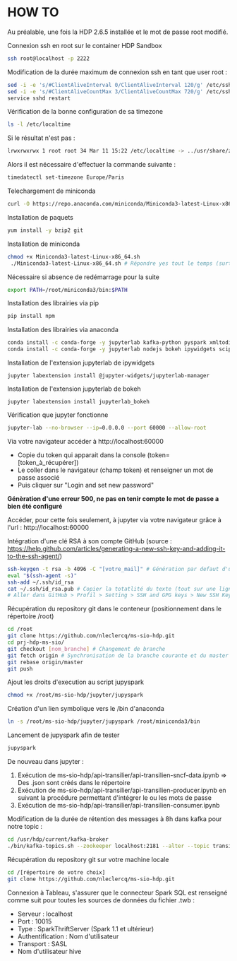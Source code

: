 HOW TO
=========

Au préalable, une fois la HDP 2.6.5 installée et le mot de passe root modifié.

Connexion ssh en root sur le container HDP Sandbox
```sh
ssh root@localhost -p 2222
```

Modification de la durée maximum de connexion ssh en tant que user root :
```sh
sed -i -e 's/#ClientAliveInterval 0/ClientAliveInterval 120/g' /etc/ssh/sshd_config
sed -i -e 's/#ClientAliveCountMax 3/ClientAliveCountMax 720/g' /etc/ssh/sshd_config
service sshd restart
```

Vérification de la bonne configuration de sa timezone
```sh
ls -l /etc/localtime
```

Si le résultat n'est pas :
```sh
lrwxrwxrwx 1 root root 34 Mar 11 15:22 /etc/localtime -> ../usr/share/zoneinfo/Europe/Paris
```

Alors il est nécessaire d'effectuer la commande suivante :
```sh
timedatectl set-timezone Europe/Paris
```

Telechargement de miniconda
```sh
curl -O https://repo.anaconda.com/miniconda/Miniconda3-latest-Linux-x86_64.sh
```

Installation de paquets
```sh
yum install -y bzip2 git
```

Installation de miniconda
```sh
chmod +x Miniconda3-latest-Linux-x86_64.sh
 ./Miniconda3-latest-Linux-x86_64.sh # Répondre yes tout le temps (surtout pour le .bashrc)
```

Nécessaire si absence de redémarrage pour la suite
```sh
export PATH=/root/miniconda3/bin:$PATH
```

Installation des librairies via pip
```sh
pip install npm
```

Installation des librairies via anaconda
```sh
conda install -c conda-forge -y jupyterlab kafka-python pyspark xmltodict 
conda install -c conda-forge -y jupyterlab nodejs bokeh ipywidgets scipy 
```

Installation de l'extension jupyterlab de ipywidgets
```
jupyter labextension install @jupyter-widgets/jupyterlab-manager
```


Installation de l'extension jupyterlab de bokeh
```
jupyter labextension install jupyterlab_bokeh
```

Vérification que jupyter fonctionne
```sh
jupyter-lab --no-browser --ip=0.0.0.0 --port 60000 --allow-root
```

Via votre navigateur accéder à http://localhost:60000
* Copie du token qui apparait dans la console (token=[token_à_récupérer])
* Le coller dans le navigateur (champ token) et renseigner un mot de passe associé
* Puis cliquer sur "Login and set new password"

**Génèration d'une erreur 500, ne pas en tenir compte le mot de passe a bien été configuré**

Accéder, pour cette fois seulement, à jupyter via votre navigateur grâce  à l'url : http://localhost:60000

Intégration d'une clé RSA à son compte GitHub (source : https://help.github.com/articles/generating-a-new-ssh-key-and-adding-it-to-the-ssh-agent/)
```sh
ssh-keygen -t rsa -b 4096 -C "[votre_mail]" # Génération par defaut d'une clé rsa dans ~/.ssh/
eval "$(ssh-agent -s)"
ssh-add ~/.ssh/id_rsa
cat ~/.ssh/id_rsa.pub # Copier la totatlité du texte (tout sur une ligne mail compris)
# Aller dans GitHub > Profil > Setting > SSH and GPG keys > New SSH Key
```

Récupération du repository git dans le conteneur (positionnement dans le répertoire /root)
```sh
cd /root
git clone https://github.com/nleclercq/ms-sio-hdp.git
cd prj-hdp-ms-sio/
git checkout [nom_branche] # Changement de branche
git fetch origin # Synchronisation de la branche courante et du master
git rebase origin/master
git push
```

Ajout les droits d'execution au script jupyspark
```sh
chmod +x /root/ms-sio-hdp/jupyter/jupyspark
```

Création d'un lien symbolique vers le /bin d'anaconda
```sh
ln -s /root/ms-sio-hdp/jupyter/jupyspark /root/miniconda3/bin
```

Lancement de jupyspark afin de tester
```sh
jupyspark
```

De nouveau dans jupyter :
1. Exécution de ms-sio-hdp/api-transilier/api-transilien-sncf-data.ipynb => Des .json sont créés dans le répertoire
2. Exécution de ms-sio-hdp/api-transilier/api-transilien-producer.ipynb en suivant la procédure permettant d'intégrer le ou les mots de passe
3. Exécution de ms-sio-hdp/api-transilier/api-transilien-consumer.ipynb

Modification de la durée de rétention des messages à 8h dans kafka pour notre topic :
```sh
cd /usr/hdp/current/kafka-broker
./bin/kafka-topics.sh --zookeeper localhost:2181 --alter --topic transilien-02 --config retention.ms=28800000
```

Récupération du repository git sur votre machine locale
```sh
cd /[répertoire de votre choix]
git clone https://github.com/nleclercq/ms-sio-hdp.git
```

Connexion à Tableau, s'assurer que le connecteur Spark SQL est renseigné comme suit pour toutes les sources de données du fichier .twb :
* Serveur : localhost
* Port : 10015
* Type : SparkThriftServer (Spark 1.1 et ultérieur)
* Authentification : Nom d'utilisateur
* Transport : SASL
* Nom d'utilisateur hive
